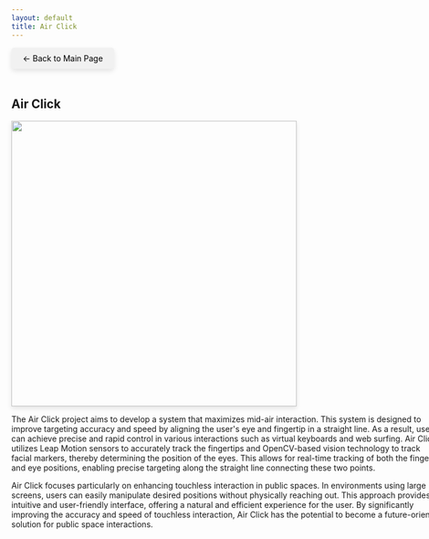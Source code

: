 ```yaml
---
layout: default
title: Air Click
---
```


<style>
  .back-button {
    font-size: 1em;
    display: inline-block;
    margin-bottom: 20px;
    text-decoration: none;
    color: #000;
    background-color: #f1f1f1;
    padding: 10px 20px;
    border-radius: 5px;
    box-shadow: 0 4px 8px rgba(0, 0, 0, 0.1);
  }

  .content {
    width: 150%;
  }

  .img-shadow {
    width: 500px; /* Adjust the width as needed */
    height: auto;
    box-shadow: 0 4px 8px rgba(0, 0, 0, 0.1);
  }

    /* Mobile Styles */
  @media (max-width: 768px) {
    .content {
      width: 100%; /* 모바일 화면에서는 100%로 변경 */
    }

    .img-shadow {
      width: 100%; /* 이미지도 모바일 화면에 맞게 100%로 변경 */
    }
  }
</style>


<a href="{{ '/' | relative_url }}" class="back-button">← Back to Main Page</a>

<div class="content">

<h2>Air Click</h2>
<img src="{{ '/images/Air Click.gif' | relative_url }}" class="img-shadow">
<p>The Air Click project aims to develop a system that maximizes mid-air interaction. This system is designed to improve targeting accuracy and speed by aligning the user's eye and fingertip in a straight line. As a result, users can achieve precise and rapid control in various interactions such as virtual keyboards and web surfing. Air Click utilizes Leap Motion sensors to accurately track the fingertips and OpenCV-based vision technology to track facial markers, thereby determining the position of the eyes. This allows for real-time tracking of both the fingertip and eye positions, enabling precise targeting along the straight line connecting these two points.</p>

<p>Air Click focuses particularly on enhancing touchless interaction in public spaces. In environments using large screens, users can easily manipulate desired positions without physically reaching out. This approach provides an intuitive and user-friendly interface, offering a natural and efficient experience for the user. By significantly improving the accuracy and speed of touchless interaction, Air Click has the potential to become a future-oriented solution for public space interactions.</p>
</div>
